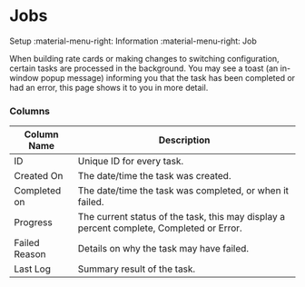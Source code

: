 # Jobs
Setup :material-menu-right: Information :material-menu-right: Job

When building rate cards or making changes to switching configuration, certain tasks are processed in the background. You may see a toast (an in-window popup message) informing you that the task has been completed or had an error, this page shows it to you in more detail.

### Columns

| Column Name   | Description                                                                             |
|---------------|-----------------------------------------------------------------------------------------|
| ID            | Unique ID for every task.                                                                |
| Created On    | The date/time the task was created.                                                      |
| Completed on  | The date/time the task was completed, or when it failed.                                 |
| Progress      | The current status of the task, this may display a percent complete, Completed or Error. |
| Failed Reason | Details on why the task may have failed.                                                 |
| Last Log      | Summary result of the task.                                                              |
